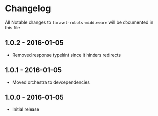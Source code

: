 # Changelog

All Notable changes to `laravel-robots-middleware` will be documented in this file

## 1.0.2 - 2016-01-05

- Removed response typehint since it hinders redirects

## 1.0.1 - 2016-01-05

- Moved orchestra to devdependencies

## 1.0.0 - 2016-01-05

- Initial release
